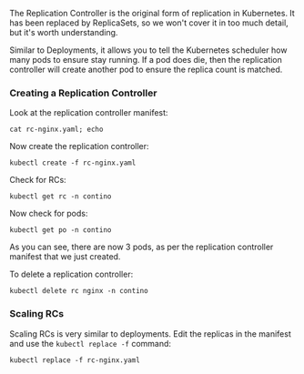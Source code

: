 The Replication Controller is the original form of replication in Kubernetes. It has been replaced by ReplicaSets, so we won't cover it in too much detail, but it's worth understanding.

Similar to Deployments, it allows you to tell the Kubernetes scheduler how many pods to ensure stay running. If a pod does die, then the replication controller will create another pod to ensure the replica count is matched.

### Creating a Replication Controller

Look at the replication controller manifest:

`cat rc-nginx.yaml; echo`

Now create the replication controller:

`kubectl create -f rc-nginx.yaml`

Check for RCs:

`kubectl get rc -n contino`

Now check for pods:

`kubectl get po -n contino`

As you can see, there are now 3 pods, as per the replication controller manifest that we just created.

To delete a replication controller:

`kubectl delete rc nginx -n contino`

### Scaling RCs

Scaling RCs is very similar to deployments. Edit the replicas in the manifest and use the `kubectl replace -f` command:

`kubectl replace -f rc-nginx.yaml`